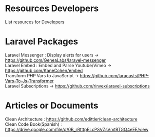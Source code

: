 # Resources Developers
List resources for Developers


# Laravel Packages
Laravel Messenger : Display alerts for users -> https://github.com/GeneaLabs/laravel-messenger  
Laravel Embed : Embed and Parse Youtube/Vimeo -> https://github.com/KaneCohen/embed    
Transform PHP Vars to JavaScript -> https://github.com/laracasts/PHP-Vars-To-Js-Transformer  
Laravel Subscriptions -> https://github.com/rinvex/laravel-subscriptions

# Articles or Documents
Clean Architecture : https://github.com/edittler/clean-architecture  
Clean Code Book(Spanish) : https://drive.google.com/file/d/0B_rRtttpELcPSVZsVmtBTGQ4eEE/view
